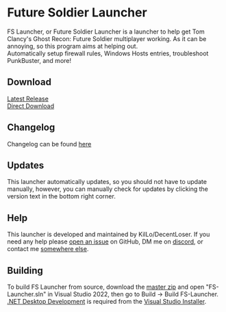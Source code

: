 # Future Soldier Launcher  
FS Launcher, or Future Soldier Launcher is a launcher to help get Tom Clancy's Ghost Recon: Future Soldier multiplayer working. As it can be annoying, so this program aims at helping out.  
Automatically setup firewall rules, Windows Hosts entries, troubleshoot PunkBuster, and more!  
  
## Download
[Latest Release](https://github.com/KilLo445/FS-Launcher/releases/latest)  
[Direct Download](https://github.com/KilLo445/FS-Launcher/releases/latest/download/fs-launcher-setup.exe)    
  
## Changelog
Changelog can be found [here](https://pastebin.com/raw/znP4q1p2)  
  
## Updates
This launcher automatically updates, so you should not have to update manually, however, you can manually check for updates by clicking the version text in the bottom right corner.

## Help
This launcher is developed and maintained by KilLo/DecentLoser. If you need any help please [open an issue](https://github.com/KilLo445/FS-Launcher/issues/new/choose) on GitHub, DM me on [discord](https://discord.gg/66qymzdtMw), or contact me [somewhere else](https://linktr.ee/KilLo).

## Building
To build FS Launcher from source, download the [master zip](https://github.com/KilLo445/FS-Launcher/archive/refs/heads/master.zip) and open "FS-Launcher.sln" in Visual Studio 2022, then go to Build -> Build FS-Launcher.  
[.NET Desktop Development](https://visualstudio.microsoft.com/vs/features/net-development/) is required from the [Visual Studio Installer](https://learn.microsoft.com/en-us/visualstudio/install/modify-visual-studio?view=vs-2022).

